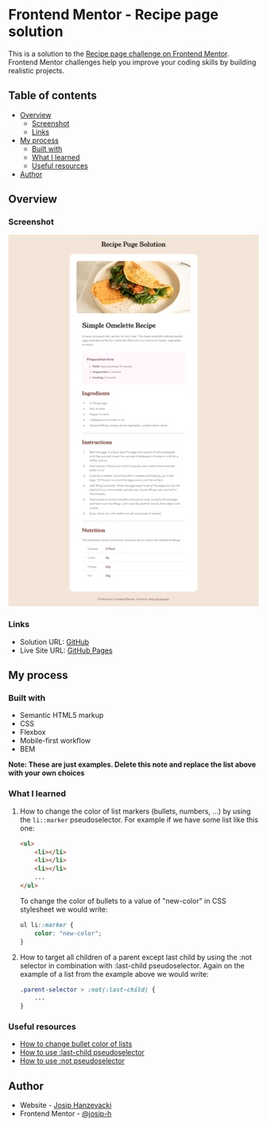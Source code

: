 # Frontend Mentor - Recipe page solution

This is a solution to the [Recipe page challenge on Frontend Mentor](https://www.frontendmentor.io/challenges/recipe-page-KiTsR8QQKm). Frontend Mentor challenges help you improve your coding skills by building realistic projects. 

## Table of contents

- [Overview](#overview)
  - [Screenshot](#screenshot)
  - [Links](#links)
- [My process](#my-process)
  - [Built with](#built-with)
  - [What I learned](#what-i-learned)
  - [Useful resources](#useful-resources)
- [Author](#author)

## Overview

### Screenshot

![](./screenshots/screenshot--desktop.png)


### Links

- Solution URL: [GitHub](https://github.com/josip-h/recipe-page)
- Live Site URL: [GitHub Pages](https://josip-h.github.io/recipe-page/)

## My process

### Built with

- Semantic HTML5 markup
- CSS
- Flexbox
- Mobile-first workflow
- BEM

**Note: These are just examples. Delete this note and replace the list above with your own choices**

### What I learned

1. How to change the color of list markers (bullets, numbers, ...) by using the ```li::marker``` pseudoselector. For example if we have some list like this one:

    ```html
    <ul>
        <li></li>
        <li></li>
        <li></li>
        ...
    </ul>
    ```
    To change the color of bullets to a value of "new-color" in CSS stylesheet we would write:

    ```css
    ul li::marker {
        color: "new-color";
    }
    ```
2. How to target all children of a parent except last child by using the :not selector in combination with :last-child pseudoselector. Again on the example of a list from the example above we would write:

    ```css
    .parent-selector > :not(:last-child) {
        ...
    }
    ```

### Useful resources

- [How to change bullet color of lists](https://www.w3schools.com/howto/howto_css_bullet_color.asp)
- [How to use :last-child pseudoselector](https://www.w3schools.com/cssref/sel_last-child.php#gsc.tab=0)
- [How to use :not pseudoselector](https://www.w3schools.com/cssref/sel_not.php)

## Author

- Website - [Josip Hanzevacki](https://github.com/josip-h)
- Frontend Mentor - [@josip-h](https://www.frontendmentor.io/profile/josip-h)